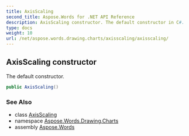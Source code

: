 ```yaml
---
title: AxisScaling
second_title: Aspose.Words for .NET API Reference
description: AxisScaling constructor. The default constructor in C#.
type: docs
weight: 10
url: /net/aspose.words.drawing.charts/axisscaling/axisscaling/
---
```

## AxisScaling constructor

The default constructor.

```csharp
public AxisScaling()
```

### See Also

* class [AxisScaling](../)
* namespace [Aspose.Words.Drawing.Charts](../../axisscaling/)
* assembly [Aspose.Words](../../../)
